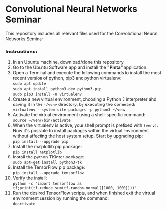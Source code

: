 # Convolutional Neural Networks Seminar
This repository includes all relevant files used for the Convolutional Neural Networks Seminar

### Instructions:
1. In an Ubuntu machine, download/clone this repository.
2. Go to the Ubuntu Software app and install the __"Pinta"__ application.  
3. Open a Terminal and execute the following commands to install the most recent version of python, pip3 and python virtualenv:  
`sudo apt update`  
`sudo apt install python3-dev python3-pip`  
`sudo pip3 install -U virtualenv`  
4. Create a new virtual environment, choosing a Python 3 interpreter ahd saving it in the `~/venv` directory, by executing the command:  
`virtualenv --system-site-packages -p python3 ~/venv`  
5. Activate the virtual environment using a shell-specific command:  
`source ~/venv/bin/activate`  
6. When the virtualenv is active, your shell prompt is prefixed with `(venv)`. Now it's possible to install packages within the virtual environment without affecting the host system setup. Start by upgrading pip:  
`pip install --upgrade pip`  
7. Install the matplotlib pip package:  
`pip install matplotlib`  
8. Install the python TKinter package:  
`sudo apt-get install python3-tk`  
9. Install the TensorFlow pip package:  
`pip install --upgrade tensorflow`  
10. Verify the install:  
`python -c "import tensorflow as tf;print(tf.reduce_sum(tf.random.normal([1000, 1000])))"`  
11. Run the desired TensorFlow scripts, and when finished exit the virtual environment session by running the command:  
`deactivate`
